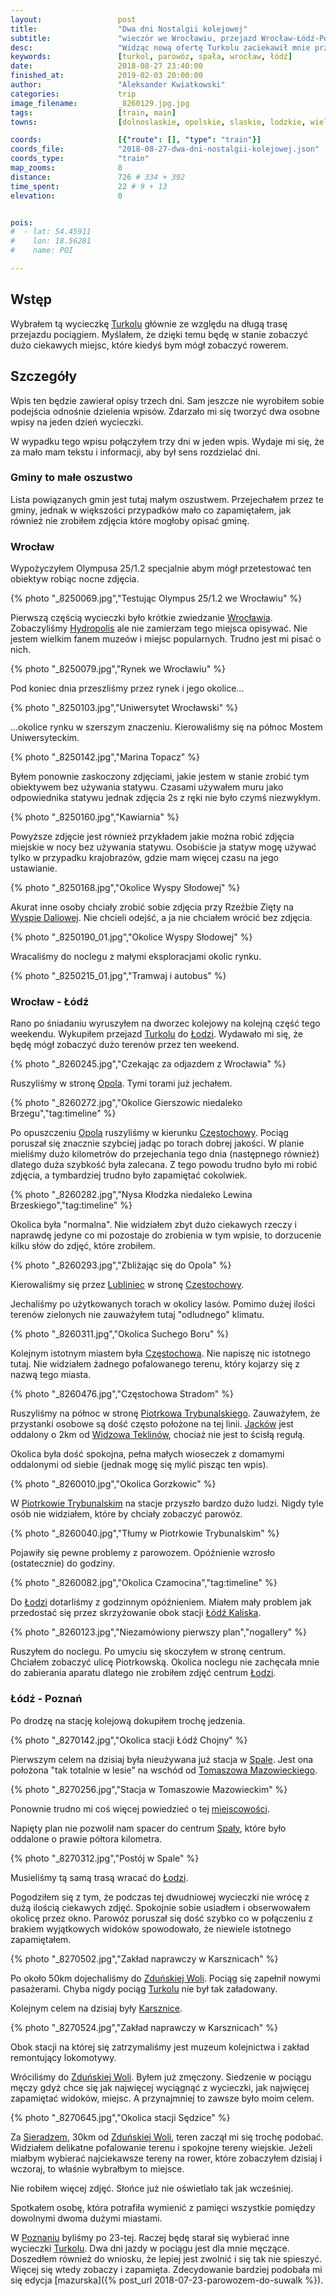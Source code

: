 ```yaml
---
layout:                 post
title:                  "Dwa dni Nostalgii kolejowej"
subtitle:               "wieczór we Wrocławiu, przejazd Wrocław-Łódź-Poznań"
desc:                   "Widząc nową ofertę Turkolu zaciekawił mnie przejazd przez Łódź. Wydawało mi się, że jest to bardzo dobra opcja na poznanie nowych miejsc na przyszłe wycieczki rowerowe. Niestety dla mnie nie była to najlepsza opcja. Szybko poruszający się pociąg i duża odległośc spowodowały, że niewiele istotnego zapamiętałem."
keywords:               [turkol, parowóz, spała, wrocław, łódź]
date:                   2018-08-27 23:40:00
finished_at:            2019-02-03 20:00:00
author:                 "Aleksander Kwiatkowski"
categories:             trip
image_filename:         _8260129.jpg.jpg
tags:                   [train, main]
towns:                  [dolnoslaskie, opolskie, slaskie, lodzkie, wielkopolskie, wroclaw, siechnice, olawa, skarbimierz, brzeg, olszanka, lewin_brzeski, dabrowa_opolskie, komprachcice, opole, chrzastowice, ozimek, kolonowskie, dobrodzien, pawonkow, lubliniec, koszecin, kochanowice, herby, blachownia, czestochowa, redziny, klomnice, kruszyna, radomsko, dobryszyce, gomunice, kamiensk, gorzkowice, rozprza, piotrkow_trybunalski, moszczenica, czarnocin, bedkow, rokociny, koluszki, andrespol, lodz, ujazd, lubochnia, tomaszow_mazowiecki, inowlodz, pabianice, dobron, lask, zdunska_wola, sieradz, wroblew, blaszki, szczytniki, opatowek, kalisz, nowe_skalmierzyce, ostrow_wielkopolski, raszkow, pleszew, kotlin, jarocin, nowe_miasto_nad_warta, krzykosy, sroda_wielkopolska, kornik, poznan]

coords:                 [{"route": [], "type": "train"}]
coords_file:            "2018-08-27-dwa-dni-nostalgii-kolejowej.json"
coords_type:            "train"
map_zooms:              8
distance:               726 # 334 + 392
time_spent:             22 # 9 + 13
elevation:              0


pois:
#  - lat: 54.45911
#    lon: 18.56281
#    name: POI

---
```


[turkol]: http://www.turkol.pl/
[hydropolis]: https://hydropolis.pl/en/

[wiki-wroclaw]: https://pl.wikipedia.org/wiki/Wroc%C5%82aw
[wiki-lodz]: https://pl.wikipedia.org/wiki/%C5%81%C3%B3d%C5%BA
[wiki-opole]: https://pl.wikipedia.org/wiki/Opole
[wiki-czestochowa]: https://pl.wikipedia.org/wiki/Cz%C4%99stochowa
[wiki-lubliniec]: https://pl.wikipedia.org/wiki/Lubliniec
[wiki-piotrkow-trybunalski]: https://pl.wikipedia.org/wiki/Piotrk%C3%B3w_Trybunalski
[wiki-jackow-przystanek]: https://pl.wikipedia.org/wiki/Jack%C3%B3w_(przystanek_kolejowy)
[wiki-widzow-teklinow]: https://pl.wikipedia.org/wiki/Widz%C3%B3w_Teklin%C3%B3w
[wiki-lodz-kaliska]: https://pl.wikipedia.org/wiki/%C5%81%C3%B3d%C5%BA_Kaliska_(stacja_kolejowa)
[wiki-tomaszow-mazowiecki]: https://pl.wikipedia.org/wiki/Tomasz%C3%B3w_Mazowiecki
[wiki-zdunska-wola]: https://pl.wikipedia.org/wiki/Zdu%C5%84ska_Wola
[wiki-karsznice]: https://pl.wikipedia.org/wiki/Karsznice_(powiat_zdu%C5%84skowolski)
[wiki-sieradz]: https://pl.wikipedia.org/wiki/Sieradz
[wiki-poznan]: https://pl.wikipedia.org/wiki/Pozna%C5%84
[wiki-wyspa-daliowa]: https://pl.wikipedia.org/wiki/Wyspa_Daliowa
[wiki-spala]: https://pl.wikipedia.org/wiki/Spa%C5%82a

## Wstęp

Wybrałem tą wycieczkę [Turkolu][turkol] głównie ze względu na długą trasę
przejazdu pociągiem. Myślałem, że dzięki temu będę w stanie zobaczyć dużo ciekawych miejsc,
które kiedyś bym mógł zobaczyć rowerem.

## Szczegóły

Wpis ten będzie zawierał opisy trzech dni. Sam jeszcze nie wyrobiłem sobie
podejścia odnośnie dzielenia wpisów. Zdarzało mi się tworzyć dwa osobne wpisy
na jeden dzień wycieczki.

W wypadku tego wpisu połączyłem trzy dni w jeden wpis. Wydaje mi się,
że za mało mam tekstu i informacji, aby był sens rozdzielać dni.

### Gminy to małe oszustwo

Lista powiązanych gmin jest tutaj małym oszustwem. Przejechałem przez te gminy,
jednak w większości przypadków mało co zapamiętałem, jak również nie zrobiłem zdjęcia
które mogłoby opisać gminę.

### Wrocław

Wypożyczyłem Olympusa 25/1.2 specjalnie abym mógł przetestować ten obiektyw
robiąc nocne zdjęcia.

{% photo "\_8250069.jpg","Testując Olympus 25/1.2 we Wrocławiu" %}

Pierwszą częścią wycieczki było krótkie zwiedzanie [Wrocławia][wiki-wroclaw].
Zobaczyliśmy [Hydropolis][hydropolis] ale nie zamierzam tego miejsca opisywać.
Nie jestem wielkim fanem muzeów i miejsc popularnych. Trudno jest mi pisać o nich.

{% photo "\_8250079.jpg","Rynek we Wrocławiu" %}

Pod koniec dnia przeszliśmy przez rynek i jego okolice...

{% photo "\_8250103.jpg","Uniwersytet Wrocławski" %}

...okolice rynku w szerszym znaczeniu. Kierowaliśmy się na północ Mostem Uniwersyteckim.

{% photo "\_8250142.jpg","Marina Topacz" %}

Byłem ponownie zaskoczony zdjęciami, jakie jestem w stanie zrobić
tym obiektywem bez używania statywu.
Czasami używałem muru jako odpowiednika statywu
jednak zdjęcia 2s z ręki nie było czymś niezwykłym.

{% photo "\_8250160.jpg","Kawiarnia" %}

Powyższe zdjęcie jest również przykładem jakie można robić zdjęcia miejskie w nocy
bez używania statywu. Osobiście ja statyw mogę używać tylko w przypadku
krajobrazów, gdzie mam więcej czasu na jego ustawianie.

{% photo "\_8250168.jpg","Okolice Wyspy Słodowej" %}

Akurat inne osoby chciały zrobić sobie zdjęcia przy Rzeźbie Zięty na
[Wyspie Daliowej][wiki-wyspa-daliowa]. Nie chcieli odejść, a ja nie chciałem
wrócić bez zdjęcia.

{% photo "\_8250190_01.jpg","Okolice Wyspy Słodowej" %}

Wracaliśmy do noclegu z małymi eksploracjami okolic rynku.

{% photo "\_8250215_01.jpg","Tramwaj i autobus" %}

### Wrocław - Łódź

Rano po śniadaniu wyruszyłem na dworzec kolejowy na kolejną część tego weekendu.
Wykupiłem przejazd [Turkolu][turkol] do [Łodzi][wiki-lodz]. Wydawało mi się,
że będę mógł zobaczyć dużo terenów przez ten weekend.

{% photo "\_8260245.jpg","Czekając za odjazdem z Wrocławia" %}

Ruszyliśmy w stronę [Opola][wiki-opole]. Tymi torami już jechałem.

{% photo "\_8260272.jpg","Okolice Gierszowic niedaleko Brzegu","tag:timeline" %}

Po opuszczeniu [Opola][wiki-opole] ruszyliśmy w kierunku
[Częstochowy][wiki-czestochowa]. Pociąg poruszał się znacznie szybciej jadąc po
torach dobrej jakości. W planie mieliśmy dużo kilometrów do przejechania
tego dnia (następnego również)
dlatego duża szybkość była zalecana. Z tego powodu trudno było mi robić zdjęcia,
a tymbardziej trudno było zapamiętać cokolwiek.

{% photo "\_8260282.jpg","Nysa Kłodzka niedaleko Lewina Brzeskiego","tag:timeline" %}

Okolica była "normalna". Nie widziałem zbyt dużo ciekawych rzeczy i naprawdę jedyne
co mi pozostaje do zrobienia w tym wpisie, to dorzucenie kilku słów do zdjęć,
które zrobiłem.

{% photo "\_8260293.jpg","Zbliżając się do Opola" %}

Kierowaliśmy się przez [Lubliniec][wiki-lubliniec] w stronę
[Częstochowy][wiki-czestochowa].

Jechaliśmy po użytkowanych torach w okolicy lasów. Pomimo dużej ilości terenów
zielonych nie zauważyłem tutaj "odludnego" klimatu.

{% photo "\_8260311.jpg","Okolica Suchego Boru" %}

Kolejnym istotnym miastem była [Częstochowa][wiki-czestochowa]. Nie napiszę nic istotnego
tutaj. Nie widziałem żadnego pofalowanego terenu, który kojarzy się z nazwą
tego miasta.

{% photo "\_8260476.jpg","Częstochowa Stradom" %}

Ruszyliśmy na północ w stronę [Piotrkowa Trybunalskiego][wiki-piotrkow-trybunalski].
Zauważyłem, że przystanki osobowe są dość często położone na tej linii.
[Jacków][wiki-jackow-przystanek] jest oddalony o 2km od [Widzowa Teklinów][wiki-widzow-teklinow],
chociaż nie jest to ścisłą regułą.

Okolica była dość spokojna, pełna małych wioseczek z domamymi oddalonymi od siebie
(jednak mogę się mylić pisząc ten wpis).

{% photo "\_8260010.jpg","Okolica Gorzkowic" %}

W [Piotrkowie Trybunalskim][wiki-piotrkow-trybunalski] na stacje
przyszło bardzo dużo ludzi. Nigdy tyle osób nie widziałem, które by chciały
zobaczyć parowóz.

{% photo "\_8260040.jpg","Tłumy w Piotrkowie Trybunalskim" %}

Pojawiły się pewne problemy z parowozem. Opóźnienie wzrosło (ostatecznie)
do godziny.

{% photo "\_8260082.jpg","Okolica Czamocina","tag:timeline" %}

Do [Łodzi][wiki-lodz] dotarliśmy z godzinnym opóźnieniem. Miałem
mały problem jak przedostać się przez skrzyżowanie obok stacji
[Łódź Kaliska][wiki-lodz-kaliska].

{% photo "\_8260123.jpg","Niezamówiony pierwszy plan","nogallery" %}

Ruszyłem do noclegu. Po umyciu się skoczyłem w stronę centrum.
Chciałem zobaczyć ulicę Piotrkowską. Okolica noclegu nie zachęcała mnie
do zabierania aparatu dlatego nie zrobiłem zdjęć centrum [Łodzi][wiki-lodz].

### Łódź - Poznań

Po drodzę na stację kolejową dokupiłem trochę jedzenia.

{% photo "\_8270142.jpg","Okolica stacji Łódź Chojny" %}

Pierwszym celem na dzisiaj była nieużywana już stacja w [Spale][wiki-spala].
Jest ona położona "tak totalnie w lesie" na wschód od
[Tomaszowa Mazowieckiego][wiki-tomaszow-mazowiecki].

{% photo "\_8270256.jpg","Stacja w Tomaszowie Mazowieckim" %}

Ponownie trudno mi coś więcej powiedzieć o tej [miejscowości][wiki-spala].

Napięty plan nie pozwolił nam spacer do centrum [Spały][wiki-spala],
które było oddalone o prawie półtora kilometra.

{% photo "\_8270312.jpg","Postój w Spale" %}

Musieliśmy tą samą trasą wracać do [Łodzi][wiki-lodz].

Pogodziłem się z tym, że podczas tej dwudniowej wycieczki nie wrócę
z dużą ilością
ciekawych zdjęć. Spokojnie sobie usiadłem i obserwowałem okolicę przez okno.
Parowóz poruszał się dość szybko co w połączeniu z brakiem
wyjątkowych widoków spowodowało, że niewiele istotnego zapamiętałem.

{% photo "\_8270502.jpg","Zakład naprawczy w Karsznicach" %}

Po około 50km dojechaliśmy do [Zduńskiej Woli][wiki-zdunska-wola].
Pociąg się zapełnił nowymi pasażerami. Chyba nigdy pociąg [Turkolu][turkol]
nie był tak załadowany.

Kolejnym celem na dzisiaj były [Karsznice][wiki-karsznice].

{% photo "\_8270524.jpg","Zakład naprawczy w Karsznicach" %}

Obok stacji na której się zatrzymaliśmy jest muzeum kolejnictwa
i zakład remontujący lokomotywy.

Wróciliśmy do [Zduńskiej Woli][wiki-zdunska-wola]. Byłem już zmęczony.
Siedzenie w pociągu męczy gdyż chce się jak najwięcej wyciągnąć z wycieczki,
jak najwięcej zapamiętać widoków, miejsc. A przynajmniej to zawsze było
moim celem.

{% photo "\_8270645.jpg","Okolica stacji Sędzice" %}

Za [Sieradzem][wiki-sieradz], 30km od [Zduńskiej Woli][wiki-zdunska-wola],
teren zaczął mi się trochę podobać. Widziałem delikatne pofalowanie terenu
i spokojne tereny wiejskie. Jeżeli miałbym wybierać najciekawsze
tereny na rower, które zobaczyłem dzisiaj i wczoraj, to właśnie wybrałbym to
miejsce.

Nie robiłem więcej zdjęć. Słońce już nie oświetlało tak jak wcześniej.

Spotkałem osobę, która potrafiła wymienić z pamięci wszystkie pomiędzy
dowolnymi dwoma dużymi miastami.

W [Poznaniu][wiki-poznan] byliśmy po 23-tej. Raczej będę starał się wybierać
inne wycieczki [Turkolu][turkol]. Dwa dni jazdy w pociągu jest dla mnie męczące.
Doszedłem również do wniosku, że lepiej jest zwolnić i się tak nie spieszyć.
Więcej się wtedy zobaczy i zapamięta.
Zdecydowanie bardziej podobała mi się edycja
[mazurska]({% post_url 2018-07-23-parowozem-do-suwalk %}).
